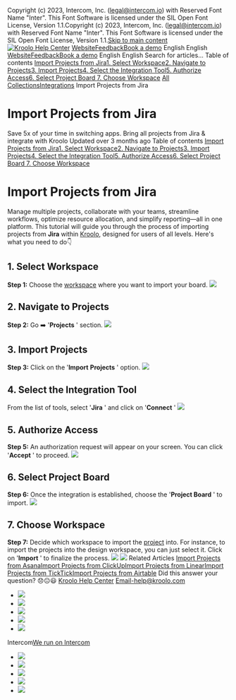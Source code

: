 Copyright (c) 2023, Intercom, Inc. (legal@intercom.io) with Reserved Font Name "Inter". This Font Software is licensed under the SIL Open Font License, Version 1.1.Copyright (c) 2023, Intercom, Inc. (legal@intercom.io) with Reserved Font Name "Inter". This Font Software is licensed under the SIL Open Font License, Version 1.1.[Skip to main content](https://help.kroolo.com/en/articles/9355717-import-projects-from-jira#main-content)
[![Kroolo Help Center](https://downloads.intercomcdn.com/i/o/h4qkzypg/611116/ee699fbf23fef0f6d8d4f666d84c/37cdcedd14003d8fdcfdeda0a05c09cb)](https://help.kroolo.com/en/)
[Website](https://kroolo.com/)[Feedback](https://kroolo.featurebase.app/)[Book a demo](https://kroolo.com/book-demo)
English
English
[Website](https://kroolo.com/)[Feedback](https://kroolo.featurebase.app/)[Book a demo](https://kroolo.com/book-demo)
English
English
Search for articles...
Table of contents
[Import Projects from Jira](https://help.kroolo.com/en/articles/9355717-import-projects-from-jira#h_0f4ad477b3)[1. Select Workspace](https://help.kroolo.com/en/articles/9355717-import-projects-from-jira#h_fe08bc1a18)[2. Navigate to Projects](https://help.kroolo.com/en/articles/9355717-import-projects-from-jira#h_0f11c2bb96)[3. Import Projects](https://help.kroolo.com/en/articles/9355717-import-projects-from-jira#h_8cb9119fdc)[4. Select the Integration Tool](https://help.kroolo.com/en/articles/9355717-import-projects-from-jira#h_4942297bfc)[5. Authorize Access](https://help.kroolo.com/en/articles/9355717-import-projects-from-jira#h_706150d825)[6. Select Project Board ](https://help.kroolo.com/en/articles/9355717-import-projects-from-jira#h_3d699665ef)[7. Choose Workspace](https://help.kroolo.com/en/articles/9355717-import-projects-from-jira#h_c2d1cc3982)
[All Collections](https://help.kroolo.com/en/)[Integrations](https://help.kroolo.com/en/collections/9118200-integrations)
Import Projects from Jira
# Import Projects from Jira
Save 5x of your time in switching apps. Bring all projects from Jira & integrate with Kroolo
Updated over 3 months ago
Table of contents
[Import Projects from Jira](https://help.kroolo.com/en/articles/9355717-import-projects-from-jira#h_0f4ad477b3)[1. Select Workspace](https://help.kroolo.com/en/articles/9355717-import-projects-from-jira#h_fe08bc1a18)[2. Navigate to Projects](https://help.kroolo.com/en/articles/9355717-import-projects-from-jira#h_0f11c2bb96)[3. Import Projects](https://help.kroolo.com/en/articles/9355717-import-projects-from-jira#h_8cb9119fdc)[4. Select the Integration Tool](https://help.kroolo.com/en/articles/9355717-import-projects-from-jira#h_4942297bfc)[5. Authorize Access](https://help.kroolo.com/en/articles/9355717-import-projects-from-jira#h_706150d825)[6. Select Project Board ](https://help.kroolo.com/en/articles/9355717-import-projects-from-jira#h_3d699665ef)[7. Choose Workspace](https://help.kroolo.com/en/articles/9355717-import-projects-from-jira#h_c2d1cc3982)
# Import Projects from Jira
Manage multiple projects, collaborate with your teams, streamline workflows, optimize resource allocation, and simplify reporting—all in one platform. 
This tutorial will guide you through the process of importing projects from **Jira** within [Kroolo,](https://kroolo.com/) designed for users of all levels. Here's what you need to do👇
## **1. Select Workspace**
**Step 1:** Choose the [workspace](https://intercom.help/kroolo/en/articles/9772991-manage-workspaces) where you want to import your board.
[![](https://kroolo-e0b70269b6e2.intercom-attachments-1.com/i/o/1057007966/a5235cedd4cf893c619741b5/ce4545ef-f9bf-4edb-a18b-90174541a9df.gif?expires=1747842300&signature=f6f09cacaf586bc2dea8eabf447df3838c0195bb19efe87cf7b8bcd1dcdb7bd5&req=dSAiEcl%2BmohZX%2FMW1HO4zdu28v1BYD3evVZAt4%2FHWO3%2Ba6vtSsilabhpbmb0%0AUyuTlvHd2dDG7yNjXm4%3D%0A)](https://kroolo-e0b70269b6e2.intercom-attachments-1.com/i/o/1057007966/a5235cedd4cf893c619741b5/ce4545ef-f9bf-4edb-a18b-90174541a9df.gif?expires=1747842300&signature=f6f09cacaf586bc2dea8eabf447df3838c0195bb19efe87cf7b8bcd1dcdb7bd5&req=dSAiEcl%2BmohZX%2FMW1HO4zdu28v1BYD3evVZAt4%2FHWO3%2Ba6vtSsilabhpbmb0%0AUyuTlvHd2dDG7yNjXm4%3D%0A)
## **2.** **Navigate to Projects**
**Step 2:** Go ➡️ '**Projects** ' section. 
[![](https://kroolo-e0b70269b6e2.intercom-attachments-1.com/i/o/1057007969/7e96cf9a62c77ab78c0e42fc/dc11d03a-e617-42e9-8719-7e330eeb4193.png?expires=1747842300&signature=b89ce6ccaa3a4e4105f020c409fb25779deb1e80f48f171f6a3041f406837a11&req=dSAiEcl%2BmohZUPMW1HO4zaoAhXlryCmLOG%2BNjoxdo884Qn4Sk26TF8vi7H7S%0AdiTYWDylaxWqy%2BTPqRI%3D%0A)](https://kroolo-e0b70269b6e2.intercom-attachments-1.com/i/o/1057007969/7e96cf9a62c77ab78c0e42fc/dc11d03a-e617-42e9-8719-7e330eeb4193.png?expires=1747842300&signature=b89ce6ccaa3a4e4105f020c409fb25779deb1e80f48f171f6a3041f406837a11&req=dSAiEcl%2BmohZUPMW1HO4zaoAhXlryCmLOG%2BNjoxdo884Qn4Sk26TF8vi7H7S%0AdiTYWDylaxWqy%2BTPqRI%3D%0A)
## 3. **Import Projects**
**Step 3:** Click on the '**Import** **Projects** ' option.
[![](https://kroolo-e0b70269b6e2.intercom-attachments-1.com/i/o/1057007970/14531c67140f714386ee8447/cd429bd4-6312-4f3f-ba06-ec9e7e1e19c0.gif?expires=1747842300&signature=2afb3492f2dfc279cda265a97590ea8b9c4bd8a12de0c312dbf619442ea8f580&req=dSAiEcl%2BmohYWfMW1HO4zXyMBmmRCW2c9xQwzi9aNferefr7txpBZxeCic4C%0AW9N68gVou2lY4rkUqdI%3D%0A)](https://kroolo-e0b70269b6e2.intercom-attachments-1.com/i/o/1057007970/14531c67140f714386ee8447/cd429bd4-6312-4f3f-ba06-ec9e7e1e19c0.gif?expires=1747842300&signature=2afb3492f2dfc279cda265a97590ea8b9c4bd8a12de0c312dbf619442ea8f580&req=dSAiEcl%2BmohYWfMW1HO4zXyMBmmRCW2c9xQwzi9aNferefr7txpBZxeCic4C%0AW9N68gVou2lY4rkUqdI%3D%0A)
## **4. Select the Integration Tool**
From the list of tools, select '**Jira** ' and click on '**Connect** '
[![](https://kroolo-e0b70269b6e2.intercom-attachments-1.com/i/o/1057007972/b78eea08104dfa7074207787/e8a50311-fab9-44bb-a34b-337078c806c3.png?expires=1747842300&signature=5a87cbcd4543378ff3c2b504d329d66605281e5c5a071321df75ee68965b8612&req=dSAiEcl%2BmohYW%2FMW1HO4zaQPzgimMI0ZoCubanGvP7ey%2Bp9txJFzoZlzqiTp%0Aa1zewml5%2Fu9q8k5hGvg%3D%0A)](https://kroolo-e0b70269b6e2.intercom-attachments-1.com/i/o/1057007972/b78eea08104dfa7074207787/e8a50311-fab9-44bb-a34b-337078c806c3.png?expires=1747842300&signature=5a87cbcd4543378ff3c2b504d329d66605281e5c5a071321df75ee68965b8612&req=dSAiEcl%2BmohYW%2FMW1HO4zaQPzgimMI0ZoCubanGvP7ey%2Bp9txJFzoZlzqiTp%0Aa1zewml5%2Fu9q8k5hGvg%3D%0A)
## 5. **Authorize Access**
**Step 5:** An authorization request will appear on your screen. You can click '**Accept** ' to proceed.
[![](https://kroolo-e0b70269b6e2.intercom-attachments-1.com/i/o/1057007974/826076e7b42fd3d7ee59b21a/36178225-5b3f-44fe-b986-0c87c87b7d7e.png?expires=1747842300&signature=30ac4c0c45393327b287f0e38e110d9779073d0e11f9cf0945c80dd1e2cfbf98&req=dSAiEcl%2BmohYXfMW1HO4zeuhshkxQDJKM4ie7q0Kkuj%2F%2BE%2F5d5Kw06dw%2Fg1P%0A3RhfjAIMbrNOFt4YA48%3D%0A)](https://kroolo-e0b70269b6e2.intercom-attachments-1.com/i/o/1057007974/826076e7b42fd3d7ee59b21a/36178225-5b3f-44fe-b986-0c87c87b7d7e.png?expires=1747842300&signature=30ac4c0c45393327b287f0e38e110d9779073d0e11f9cf0945c80dd1e2cfbf98&req=dSAiEcl%2BmohYXfMW1HO4zeuhshkxQDJKM4ie7q0Kkuj%2F%2BE%2F5d5Kw06dw%2Fg1P%0A3RhfjAIMbrNOFt4YA48%3D%0A)
## 6. Select Project Board 
**Step 6:** Once the integration is established, choose the '**Project Board** ' to import.
[![](https://kroolo-e0b70269b6e2.intercom-attachments-1.com/i/o/1057007980/4b3234a1edec693bce7fd9b7/1ebee0d3-d5e6-400d-8f4a-8c1f7b2d0162.gif?expires=1747842300&signature=e16354dacdf549db3432665bc8f5519c94b354be4d0cf5282dde68854681c17f&req=dSAiEcl%2BmohXWfMW1HO4zZ%2BtPomjP4a6k5cjgBv9FgPQjzDkCxGL%2BsxZbQXW%0AedFxZ1kwZ%2F2aWKVSUcI%3D%0A)](https://kroolo-e0b70269b6e2.intercom-attachments-1.com/i/o/1057007980/4b3234a1edec693bce7fd9b7/1ebee0d3-d5e6-400d-8f4a-8c1f7b2d0162.gif?expires=1747842300&signature=e16354dacdf549db3432665bc8f5519c94b354be4d0cf5282dde68854681c17f&req=dSAiEcl%2BmohXWfMW1HO4zZ%2BtPomjP4a6k5cjgBv9FgPQjzDkCxGL%2BsxZbQXW%0AedFxZ1kwZ%2F2aWKVSUcI%3D%0A)
## 7. Choose Workspace
**Step 7:** Decide which workspace to import the [project](https://intercom.help/kroolo/en/articles/9795542-manage-projects-in-kroolo) into. For instance, to import the projects into the design workspace, you can just select it.
Click on '**Import** ' to finalize the process. 
[![](https://kroolo-e0b70269b6e2.intercom-attachments-1.com/i/o/1057007981/5bca48ab01b275eeb5922615/d923d875-4a79-43b3-a21e-6d578ed72f7f.gif?expires=1747842300&signature=8eb99b7d56a4a6dcc968e2ab4f61f7226bc0aba380bfc5a7269f81d46755e27a&req=dSAiEcl%2BmohXWPMW1HO4zbpDGFJ6R5AFqtZY5EPuchuiM6ibQ3RbKYW6Z2ci%0AYZEsg3Omhp%2FqXGTRor0%3D%0A)](https://kroolo-e0b70269b6e2.intercom-attachments-1.com/i/o/1057007981/5bca48ab01b275eeb5922615/d923d875-4a79-43b3-a21e-6d578ed72f7f.gif?expires=1747842300&signature=8eb99b7d56a4a6dcc968e2ab4f61f7226bc0aba380bfc5a7269f81d46755e27a&req=dSAiEcl%2BmohXWPMW1HO4zbpDGFJ6R5AFqtZY5EPuchuiM6ibQ3RbKYW6Z2ci%0AYZEsg3Omhp%2FqXGTRor0%3D%0A)
[![](https://downloads.intercomcdn.com/i/o/1154249629/085ddb59dc58ec511552125a/cta+2.png?expires=1747842300&signature=9b19f9038685af5d1bfcd74127c0de39c1e251c3eac1cb6cf854941f50f367fa&req=dSEiEst6lIddUPMW1HO4zcgmoRcRnMT7ErOicNkYABBdl7aQc4sQjoSSqaeQ%0AYThRN9H9wFmlR8HfHKE%3D%0A)](https://kroolo.com/)
Related Articles
[Import Projects from Asana](https://help.kroolo.com/en/articles/9271668-import-projects-from-asana)[Import Projects from ClickUp](https://help.kroolo.com/en/articles/9382914-import-projects-from-clickup)[Import Projects from Linear](https://help.kroolo.com/en/articles/9393219-import-projects-from-linear)[Import Projects from TickTick](https://help.kroolo.com/en/articles/9393262-import-projects-from-ticktick)[Import Projects from Airtable](https://help.kroolo.com/en/articles/10085032-import-projects-from-airtable)
Did this answer your question?
😞😐😃
[Kroolo Help Center](https://help.kroolo.com/en/)
Email-help@kroolo.com
  * [![](https://intercom.help/kroolo/assets/svg/icon:social-facebook/FFFFFF)](https://www.facebook.com/profile.php?id=61553808299270)
  * [![](https://intercom.help/kroolo/assets/svg/icon:social-linkedin/FFFFFF)](https://www.linkedin.com/company/getkroolo)
  * [![](https://intercom.help/kroolo/assets/svg/icon:social-instagram/FFFFFF)](https://www.instagram.com/getkroolo)
  * [![](https://intercom.help/kroolo/assets/svg/icon:social-youtube/FFFFFF)](https://www.youtube.com/@getkroolo/featured)
  * [![](https://intercom.help/kroolo/assets/svg/icon:social-twitter-x/FFFFFF)](https://www.twitter.com/getkroolo)


Intercom[We run on Intercom](https://www.intercom.com/intercom-link?company=Kroolo&solution=customer-support&utm_campaign=intercom-link&utm_content=We+run+on+Intercom&utm_medium=help-center&utm_referrer=https%3A%2F%2Fhelp.kroolo.com%2Fen%2Farticles%2F9355717-import-projects-from-jira&utm_source=desktop-web)
  * [![](https://intercom.help/kroolo/assets/svg/icon:social-facebook/FFFFFF)](https://www.facebook.com/profile.php?id=61553808299270)
  * [![](https://intercom.help/kroolo/assets/svg/icon:social-linkedin/FFFFFF)](https://www.linkedin.com/company/getkroolo)
  * [![](https://intercom.help/kroolo/assets/svg/icon:social-instagram/FFFFFF)](https://www.instagram.com/getkroolo)
  * [![](https://intercom.help/kroolo/assets/svg/icon:social-youtube/FFFFFF)](https://www.youtube.com/@getkroolo/featured)
  * [![](https://intercom.help/kroolo/assets/svg/icon:social-twitter-x/FFFFFF)](https://www.twitter.com/getkroolo)


